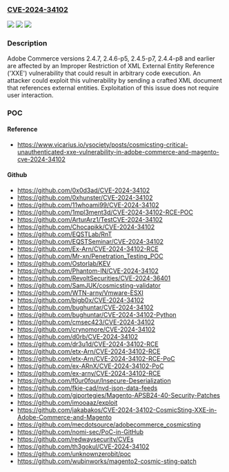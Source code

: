 ### [CVE-2024-34102](https://cve.mitre.org/cgi-bin/cvename.cgi?name=CVE-2024-34102)
![](https://img.shields.io/static/v1?label=Product&message=Adobe%20Commerce&color=blue)
![](https://img.shields.io/static/v1?label=Version&message=n%2Fa&color=blue)
![](https://img.shields.io/static/v1?label=Vulnerability&message=Improper%20Restriction%20of%20XML%20External%20Entity%20Reference%20('XXE')%20(CWE-611)&color=brighgreen)

### Description

Adobe Commerce versions 2.4.7, 2.4.6-p5, 2.4.5-p7, 2.4.4-p8 and earlier are affected by an Improper Restriction of XML External Entity Reference ('XXE') vulnerability that could result in arbitrary code execution. An attacker could exploit this vulnerability by sending a crafted XML document that references external entities. Exploitation of this issue does not require user interaction.

### POC

#### Reference
- https://www.vicarius.io/vsociety/posts/cosmicsting-critical-unauthenticated-xxe-vulnerability-in-adobe-commerce-and-magento-cve-2024-34102

#### Github
- https://github.com/0x0d3ad/CVE-2024-34102
- https://github.com/0xhunster/CVE-2024-34102
- https://github.com/11whoami99/CVE-2024-34102
- https://github.com/1mpl3ment3d/CVE-2024-34102-RCE-POC
- https://github.com/ArturArz1/TestCVE-2024-34102
- https://github.com/Chocapikk/CVE-2024-34102
- https://github.com/EQSTLab/RnT
- https://github.com/EQSTSeminar/CVE-2024-34102
- https://github.com/Ex-Arn/CVE-2024-34102-RCE
- https://github.com/Mr-xn/Penetration_Testing_POC
- https://github.com/Ostorlab/KEV
- https://github.com/Phantom-IN/CVE-2024-34102
- https://github.com/RevoltSecurities/CVE-2024-36401
- https://github.com/SamJUK/cosmicsting-validator
- https://github.com/WTN-arny/Vmware-ESXI
- https://github.com/bigb0x/CVE-2024-34102
- https://github.com/bughuntar/CVE-2024-34102
- https://github.com/bughuntar/CVE-2024-34102-Python
- https://github.com/cmsec423/CVE-2024-34102
- https://github.com/crynomore/CVE-2024-34102
- https://github.com/d0rb/CVE-2024-34102
- https://github.com/dr3u1d/CVE-2024-34102-RCE
- https://github.com/etx-Arn/CVE-2024-34102-RCE
- https://github.com/etx-Arn/CVE-2024-34102-RCE-PoC
- https://github.com/ex-ARnX/CVE-2024-34102-PoC
- https://github.com/ex-arny/CVE-2024-34102-RCE
- https://github.com/f0ur0four/Insecure-Deserialization
- https://github.com/fkie-cad/nvd-json-data-feeds
- https://github.com/gjportegies/Magento-APSB24-40-Security-Patches
- https://github.com/imooaaz/exploit
- https://github.com/jakabakos/CVE-2024-34102-CosmicSting-XXE-in-Adobe-Commerce-and-Magento
- https://github.com/mecdotsource/adobecommerce_cosmicsting
- https://github.com/nomi-sec/PoC-in-GitHub
- https://github.com/redwaysecurity/CVEs
- https://github.com/th3gokul/CVE-2024-34102
- https://github.com/unknownzerobit/poc
- https://github.com/wubinworks/magento2-cosmic-sting-patch

